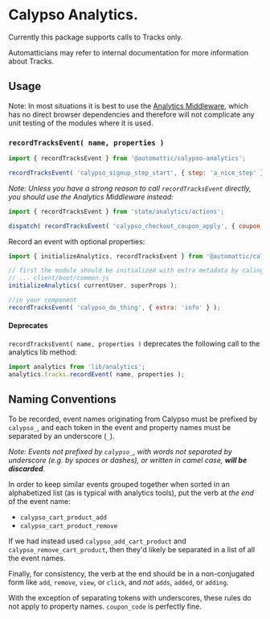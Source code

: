 Calypso Analytics.
=================

Currently this package supports calls to Tracks only.

Automatticians may refer to internal documentation for more information about Tracks.

## Usage

Note: In most situations it is best to use the [Analytics Middleware](https://github.com/Automattic/wp-calypso/tree/master/client/state/analytics), which has no direct browser dependencies and therefore will not complicate any unit testing of the modules where it is used.

### `recordTracksEvent( name, properties )`

```js
import { recordTracksEvent } from '@automattic/calypso-analytics';

recordTracksEvent( 'calypso_signup_step_start', { step: 'a_nice_step' } );

```

_Note: Unless you have a strong reason to call `recordTracksEvent` directly, you should use the Analytics Middleware instead:_

```js
import { recordTracksEvent } from 'state/analytics/actions';

dispatch( recordTracksEvent( 'calypso_checkout_coupon_apply', { coupon_code: 'abc123' } ) );
```

Record an event with optional properties:

```js
import { initializeAnalytics, recordTracksEvent } from '@automattic/calypso-analytics';

// first the module should be initialized with extra metadata by caling initialize once from app boot or other middleware
// ... client/boot/common.js
initializeAnalytics( currentUser, superProps );

//in your component
recordTracksEvent( 'calypso_do_thing', { extra: 'info' } );
```

#### Deprecates

`recordTracksEvent( name, properties )` deprecates the following call to the analytics lib method:

```js
import analytics from 'lib/analytics';
analytics.tracks.recordEvent( name, properties );
```

## Naming Conventions

To be recorded, event names originating from Calypso must be prefixed by `calypso_`, and each token in the event and property names must be separated by an underscore (`_`).

_Note: Events not prefixed by `calypso_`, with words not separated by underscore (e.g. by spaces or dashes), or written in camel case, **will be discarded**._

In order to keep similar events grouped together when sorted in an alphabetized list (as is typical with analytics tools), put the verb at _the end_ of the event name:

- `calypso_cart_product_add`
- `calypso_cart_product_remove`

If we had instead used `calypso_add_cart_product` and `calypso_remove_cart_product`, then they'd likely be separated in a list of all the event names.

Finally, for consistency, the verb at the end should be in a non-conjugated form like `add`, `remove`, `view`, or `click`, and _not_ `adds`, `added`, or `adding`.

With the exception of separating tokens with underscores, these rules do not apply to property names. `coupon_code` is perfectly fine.
